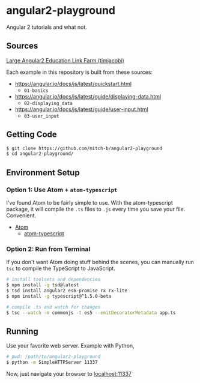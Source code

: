 angular2-playground
===================

Angular 2 tutorials and what not.

## Sources

[Large Angular2 Education Link Farm (timjacobi)](https://github.com/timjacobi/angular2-education)

Each example in this repository is built from these sources:

* https://angular.io/docs/js/latest/quickstart.html
    * `01-basics`
* https://angular.io/docs/js/latest/guide/displaying-data.html
    * `02-displaying_data`
* https://angular.io/docs/js/latest/guide/user-input.html
    * `03-user_input`

## Getting Code

```bash
$ git clone https://github.com/mitch-b/angular2-playground
$ cd angular2-playground/
```

## Environment Setup

### Option 1: Use Atom + `atom-typescript`

I've found Atom to be fairly simple to use. With the atom-typescript package, it will compile the `.ts` files to `.js` every time you save your file. Convenient.

* [Atom](https://atom.io/)
    * [atom-typescript](https://atom.io/packages/atom-typescript)

### Option 2: Run from Terminal

If you don't want Atom doing stuff behind the scenes, you can manually run `tsc` to compile the TypeScript to JavaScript.

```bash
# install toolsets and dependencies
$ npm install -g tsd@latest
$ tsd install angular2 es6-promise rx rx-lite
$ npm install -g typescript@^1.5.0-beta

# compile .ts and watch for changes
$ tsc --watch -m commonjs -t es5 --emitDecoratorMetadata app.ts
```

## Running

Use your favorite web server. Example with Python,

```bash
# pwd: /path/to/angular2-playground
$ python -m SimpleHTTPServer 11337
```

Now, just navigate your browser to [localhost:11337](http://localhost:11337/)
